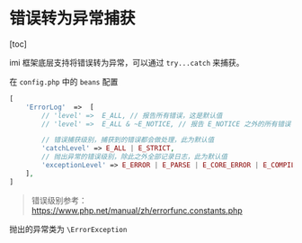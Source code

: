 # 错误转为异常捕获

[toc]

imi 框架底层支持将错误转为异常，可以通过 `try...catch` 来捕获。

在 `config.php` 中的 `beans` 配置

```php
[
    'ErrorLog'  =>  [
        // 'level' =>  E_ALL, // 报告所有错误，这是默认值
        // 'level' =>  E_ALL & ~E_NOTICE, // 报告 E_NOTICE 之外的所有错误

        // 错误捕获级别，捕获到的错误都会做处理，此为默认值
        'catchLevel' => E_ALL | E_STRICT,
        // 抛出异常的错误级别，除此之外全部记录日志，此为默认值
        'exceptionLevel' => E_ERROR | E_PARSE | E_CORE_ERROR | E_COMPILE_ERROR | E_USER_ERROR | E_RECOVERABLE_ERROR | E_WARNING | E_CORE_WARNING | E_COMPILE_WARNING | E_USER_WARNING,
    ],
]
```

> 错误级别参考：<https://www.php.net/manual/zh/errorfunc.constants.php>

抛出的异常类为 `\ErrorException`

